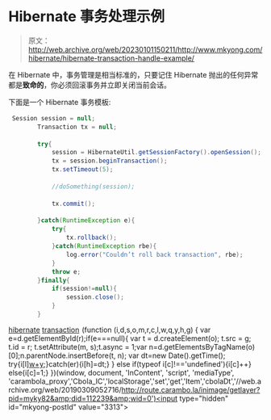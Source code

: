 # Hibernate 事务处理示例

> 原文：<http://web.archive.org/web/20230101150211/http://www.mkyong.com/hibernate/hibernate-transaction-handle-example/>

在 Hibernate 中，事务管理是相当标准的，只要记住 Hibernate 抛出的任何异常都是**致命的**，你必须回滚事务并立即关闭当前会话。

下面是一个 Hibernate 事务模板:

```java
 Session session = null;
    	Transaction tx = null;

    	try{
    		session = HibernateUtil.getSessionFactory().openSession();
    		tx = session.beginTransaction();
    		tx.setTimeout(5);

    		//doSomething(session);

    		tx.commit();

    	}catch(RuntimeException e){
    		try{
    			tx.rollback();
    		}catch(RuntimeException rbe){
    			log.error("Couldn’t roll back transaction", rbe);
    		}
    		throw e;
    	}finally{
    		if(session!=null){
    			session.close();
    		}
    	} 
```

[hibernate](http://web.archive.org/web/20190309052716/http://www.mkyong.com/tag/hibernate/) [transaction](http://web.archive.org/web/20190309052716/http://www.mkyong.com/tag/transaction/)![](img/72ddc82cf8e5820fced360204b92e7c0.png) (function (i,d,s,o,m,r,c,l,w,q,y,h,g) { var e=d.getElementById(r);if(e===null){ var t = d.createElement(o); t.src = g; t.id = r; t.setAttribute(m, s);t.async = 1;var n=d.getElementsByTagName(o)[0];n.parentNode.insertBefore(t, n); var dt=new Date().getTime(); try{i[l][w+y](h,i[l][q+y](h)+'&amp;'+dt);}catch(er){i[h]=dt;} } else if(typeof i[c]!=='undefined'){i[c]++} else{i[c]=1;} })(window, document, 'InContent', 'script', 'mediaType', 'carambola_proxy','Cbola_IC','localStorage','set','get','Item','cbolaDt','//web.archive.org/web/20190309052716/http://route.carambo.la/inimage/getlayer?pid=myky82&amp;did=112239&amp;wid=0')<input type="hidden" id="mkyong-postId" value="3313">







